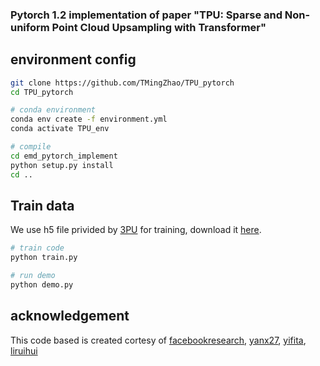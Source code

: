 ### Pytorch 1.2 implementation of paper "TPU: Sparse and Non-uniform Point Cloud Upsampling with Transformer"

##  environment config
```bash
git clone https://github.com/TMingZhao/TPU_pytorch
cd TPU_pytorch

# conda environment
conda env create -f environment.yml
conda activate TPU_env

# compile
cd emd_pytorch_implement
python setup.py install
cd ..

```

## Train data
We use h5 file privided by [3PU](https://github.com/yifita/3PU_pytorch) for training, download it [here](https://polybox.ethz.ch/index.php/s/o3wzIrKlsngtwsb).

```bash
# train code
python train.py 

# run demo
python demo.py
```

## acknowledgement ##
This code based is created cortesy of [facebookresearch](https://github.com/facebookresearch/detr), [yanx27](https://github.com/yanx27/Pointnet_Pointnet2_pytorch), [yifita](https://github.com/yifita/3PU_pytorch), [liruihui](https://github.com/liruihui/PU-GAN)

